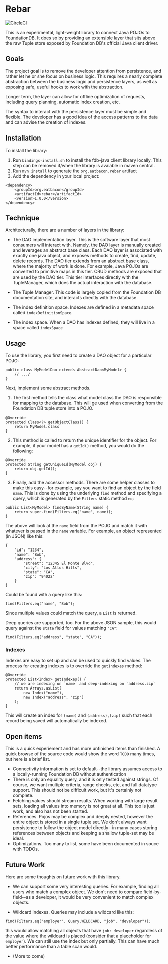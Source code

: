 # Rebar

[![CircleCI](https://circleci.com/gh/fehguy/rebar.svg?style=svg&circle-token=26cdc6431cf8b106d3f10cda657f3cda2ff00878)](https://circleci.com/gh/fehguy/rebar)

This is an experimental, light-weight library to connect Java POJOs 
to FoundationDB. It does so by providing an extensible layer that
sits above the raw Tuple store exposed by Foundation DB's official
Java client driver.

## Goals
The project goal is to remove the developer attention from persistence,
and rather let he or she focus on business logic. This requires
a nearly complete abstraction between the business logic and 
persistence layers, as well as exposing safe, useful hooks to
work with the abstraction.

Longer term, the layer can allow for offline optimization of requests,
including query planning, automatic index creation, etc.

The syntax to interact with the persistence layer must be simple and
flexible. The developer has a good idea of the access patterns to
the data and can advise the creation of indexes.

## Installation
To install the library:

1. Run `bindings-install.sh` to install the fdb-java client library 
locally. This step can be removed if/when the library is avaiable
in maven central.
2. Run `mvn install` to generate the `org.eatbacon.rebar` artifact
3. Add the dependency in your local project:

```
<dependency>
    <groupId>org.eatbacon</groupId>
    <artifactId>rebar</artifactId>
    <version>1.0.0</version>
</dependency>
```

## Technique
Architecturally, there are a number of layers in the library:

* The DAO implementation layer. This is the software layer that most consumers will
interact with. Namely, the DAO layer is manually created and leverages
an abstract base class. Each DAO layer is associated with exactly one
java object, and exposes methods to create, find, update, delete
records. The DAO tier extends from an abstract base class, where the 
majority of work is done. For example, Java POJOs are converted to 
primitive maps in this tier. CRUD methods are exposed that are 
used by the DAO tier. This tier interfaces directly with the 
TupleManager, which does the actual interaction with the database.

* The Tuple Manager. This code is largely copied from the Foundation DB
documentation site, and interacts directly with the database.

* The index definition space. Indexes are defined in a metadata
space called `indexDefinitionSpace`.

* The index space. When a DAO has indexes defined, they will live
in a space called `indexSpace`

## Usage
To use the library, you first need to create a DAO object for 
a particular POJO:

```
public class MyModelDao extends AbstractDao<MyModel> {
    // .../
}
```

Next, implement some abstract methods.

1. The first method tells the class what model class the DAO is 
responsible for mapping to the database. This will ge used when
converting from the Foundation DB tuple store into a POJO.
```
@Override
protected Class<?> getObjectClass() {
    return MyModel.class
}
```

2. This method is called to return the unique identifier for the
object. For example, if your model has a `getId()` method, you would
do the following:
```
@Override
protected String getUniqueId(MyModel obj) {
    return obj.getId();
}
```

3. Finally, add the accessor methods. There are some helper classes
to make this easy--for example, say you want to find an object
by the field `name`. This is done by using the underlying `find` 
method and specifying a query, which is generated by the `Filters`
static method `eq`:

```
public List<MyModel> findByName(String name) {
    return super.find(Filters.eq("name", name));
}
```

The above will look at the `name` field from the POJO and match
it with whatever is passed in the `name` variable. For example, an
object represented (in JSON) like this:

```
{
    "id": "1234",
    "name": "Bob",
    "address": {
        "street": "12345 El Monte Blvd",
        "city": "Los Altos Hills",
        "state": "CA",
        "zip": "94022"
    }
}
```

Could be found with a query like this:

```
find(Filters.eq("name", "Bob");
```

Since multiple values could match the query, a `List` is returned.

Deep queries are supported, too. For the above JSON sample, this
would query against the `state` field for values matching `"CA"`:

```
find(Filters.eq("address", "state", "CA"));
```

### Indexes
Indexes are easy to set up and can be used to quickly find values.
The process for creating indexes is to override the `getIndexes` method:

```
@Override
protected List<Index> getIndexes() {
    // we are indexing on `name` and deep-indexing on `address.zip`
    return Arrays.asList(
        new Index("name"),
        new Index("address", "zip")
    );
}
```

This will create an index for `(name)` and `(address),(zip)` such 
that each record being saved will automatically be indexed.

## Open items
This is a quick experiement and has more unfinished items than 
finished. A quick browse of the source code would show the word
`TODO` many times, but here is a brief list.

* Connectivity information is set to default--the library assumes
access to a locally-running Foundation DB without authentication
* There is only an equality query, and it is only tested against
strings. Of course, we want multiple criteria, range checks, etc,
and full datatype support. This should not be difficult work, but
it's certainly not complete.
* Fetching values should stream results. When working with large
result sets, loading all values into memory is not great at all.
This too is just work, and also has not been started.
* References. Pojos may be complex and deeply nested, however the
entire object is stored in a single tuple set. We don't always
want persistence to follow the object model directly--in many cases
storing references between objects and keeping a shallow tuple-set
may be ideal. 
* Optimizations. Too many to list, some have been documented in 
souce with TODOs.

## Future Work
Here are some thoughts on future work with this library.

* We can support some very interesting queries. For example,
finding all users who match a complex object. We don't need to
compare field-by-field--as a developer, it would be very 
convenient to match complex objects.

* Wildcard indexes. Queries may include a wildcard like this:

```
find(Filters.eq("employer", Query.WILDCARD, "job", "developer"));
```

this would allow matching all objects that have `job: developer`
regardless of the value where the wildcard is placed (consider that
a placeholder for `employer`). We can still use the index but only
partially. This can have much better performance than a table scan
would.

* (More to come)